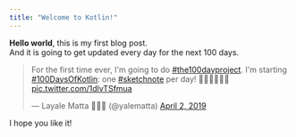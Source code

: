 ```yaml
---
title: "Welcome to Kotlin!"
---
```


**Hello world**, this is my first blog post. <br/>
And it is going to get updated every day for the next 100 days.

<blockquote class="twitter-tweet" data-lang="en"><p lang="en" dir="ltr">For the first time ever, I&#39;m going to do <a href="https://twitter.com/hashtag/the100dayproject?src=hash&amp;ref_src=twsrc%5Etfw">#the100dayproject</a>. I&#39;m starting <a href="https://twitter.com/hashtag/100DaysOfKotlin?src=hash&amp;ref_src=twsrc%5Etfw">#100DaysOfKotlin</a>: one <a href="https://twitter.com/hashtag/sketchnote?src=hash&amp;ref_src=twsrc%5Etfw">#sketchnote</a> per day! 👩🏻‍💻💁🏻‍♀️ <a href="https://t.co/1dlvTSfmua">pic.twitter.com/1dlvTSfmua</a></p>&mdash; Layale Matta 👩🏻‍💻 (@yalematta) <a href="https://twitter.com/yalematta/status/1113187343517745152?ref_src=twsrc%5Etfw">April 2, 2019</a></blockquote> <script async src="https://platform.twitter.com/widgets.js" charset="utf-8"></script> 

I hope you like it!

